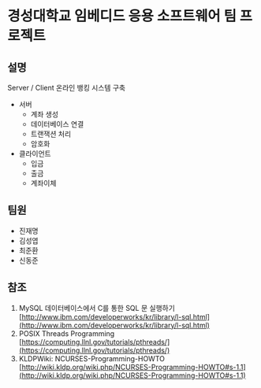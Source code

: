 # 경성대학교 임베디드 응용 소프트웨어 팀 프로젝트 #

## 설명 ##

Server / Client 온라인 뱅킹 시스템 구축

* 서버
	* 계좌 생성
	* 데이터베이스 연결
	* 트랜잭션 처리
	* 암호화
* 클라이언트
	* 입금
	* 출금
	* 계좌이체

## 팀원 ##

* 진재명
* 김성엽
* 최준환
* 신동준

## 참조 ##

1. MySQL 데이터베이스에서 C를 통한 SQL 문 실행하기 [http://www.ibm.com/developerworks/kr/library/l-sql.html](http://www.ibm.com/developerworks/kr/library/l-sql.html)
2. POSIX Threads Programming [https://computing.llnl.gov/tutorials/pthreads/](https://computing.llnl.gov/tutorials/pthreads/)
3. KLDPWiki: NCURSES-Programming-HOWTO [http://wiki.kldp.org/wiki.php/NCURSES-Programming-HOWTO#s-1.1](http://wiki.kldp.org/wiki.php/NCURSES-Programming-HOWTO#s-1.1)

